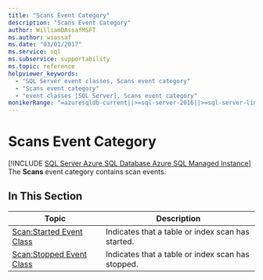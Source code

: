 ```yaml
---
title: "Scans Event Category"
description: "Scans Event Category"
author: WilliamDAssafMSFT
ms.author: wiassaf
ms.date: "03/01/2017"
ms.service: sql
ms.subservice: supportability
ms.topic: reference
helpviewer_keywords:
  - "SQL Server event classes, Scans event category"
  - "Scans event category"
  - "event classes [SQL Server], Scans event category"
monikerRange: "=azuresqldb-current||>=sql-server-2016||>=sql-server-linux-2017||=azuresqldb-mi-current"
---
```

# Scans Event Category
[!INCLUDE [SQL Server Azure SQL Database Azure SQL Managed Instance](../../includes/applies-to-version/sql-asdb-asdbmi.md)]
  The **Scans** event category contains scan events.  
  
## In This Section  
  
|Topic|Description|  
|-----------|-----------------|  
|[Scan:Started Event Class](../../relational-databases/event-classes/scan-started-event-class.md)|Indicates that a table or index scan has started.|  
|[Scan:Stopped Event Class](../../relational-databases/event-classes/scan-stopped-event-class.md)|Indicates that a table or index scan has stopped.|  
  
  
